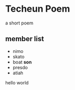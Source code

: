 # Techeun Poem
 a short poem
 
 ## member list
 - nimo
 - skato
 - boat **son**
 - presdo
 - atiah

hello world